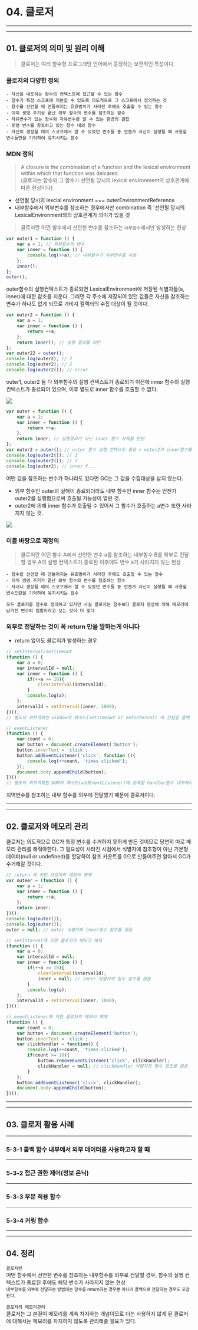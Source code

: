 # 04. 클로저
<hr>
<hr>

## 01. 클로저의 의미 및 원리 이해
> 클로저는 여러 함수형 프로그래밍 언어에서 등장하는 보편적인 특성이다.

### 클로저의 다양한 정의

```text
- 자신을 내포하는 함수의 컨텍스트에 접근할 수 있는 함수
- 함수가 특정 스코프에 저븐할 수 있도록 의도적으로 그 스코프에서 정의하는 것
- 함수를 선언할 때 만들어지는 유효범위가 사라진 후에도 호출할 수 있는 함수
- 이미 생명 주기상 끝난 외부 함수의 변수를 참조하는 함수
- 자유변수가 있는 함수와 자유변수를 알 수 있는 환경의 결합
- 로컬 변수를 참조하고 있는 함수 내의 함수
- 자신이 생성될 때의 스코프에서 알 수 있었던 변수들 중 언젠가 자신이 실행될 때 사용할 변수들만을 기억하여 유지시키는 함수
```

### MDN 정의
> A closure is the combination of a function and the lexical environment within which that function was delcared.<br>
> (클로저는 함수와 그 함수가 선언될 당시의 lexical environment의 상호관계에 따른 현상이다)<br>

- 선언될 당시의 lexcial environment === outerEnvironmentReference
- 내부함수에서 외부변수를 참조하는 경우에서만 combination 즉 '선언될 당시의 LexicalEnvironment와의 상호관계가 의미가 있을 것

> 클로저란 어떤 함수에서 선언한 변수를 참조하는 `내부함수`에서만 발생하는 현상

```javascript
var outer1 = function () {
	var a = 1; // 외부함수의 변수
	var inner = function () {
		console.log(++a); // 내부함수가 외부변수를 사용
	};
	inner();
};
outer();
```
outer함수의 실행컨텍스트가 종료되면 LexicalEnvironment에 저장된 식별자들(a, inner)에 대한 참조를 지운다. 그러면 각 주소에 저장되어 있던 값들은 자신을 참조하는 변수가 하나도 없게 되므로 가비지 컬렉터의 수집 대상이 될 것이다.

```javascript
var outer2 = function () {
	var a = 1;
	var inner = function () {
		return ++a;
	};
	return inner(); // 실행 결과를 리턴
};
var outer22 = outer();
console.log(outer2); // 2
console.log(outer2); // 2
console.log(outer2()); // error
```
outer1, outer2 둘 다 외부함수의 실행 컨텍스트가 종료되기 이전에 inner 함수의 실행 컨텍스트가 종료되어 있으며, 이후 별도로 inner 함수를 호출할 수 없다.

<img src="https://i.imgur.com/xfAmb2E.jpg">

```javascript
var outer = function () {
	var a = 1;
	var inner = function () {
		return ++a;
	};
	return inner; // 실행결과가 아닌 inner 함수 자체를 반환
};
var outer2 = outer(); // outer 함수 실행 컨텍스트 종료 > outer2가 inner함수를 참조
console.log(outer2()); // 2
console.log(outer2()); // 3
console.log(outer2); // inner f...
```

어떤 값을 참조하는 변수가 하나라도 있다면 GC는 그 값을 수집대상을 삼지 않는다.
- 외부 함수인 outer의 실해이 종료되더라도 내부 함수인 inner 함수는 언젠가 outer2를 실행함으로써 호출될 가능성이 열린 것.
- outer2에 의해 inner 함수가 호출될 수 있어서 그 함수가 호출하는 a변수 또한 사라지지 않는 것.

<img src="https://i.imgur.com/kjLLigs.jpg">

### 이를 바탕으로 재정의
> 클로저란 어떤 함수 A에서 선언한 변수 a를 참조하는 내부함수 B를 외부로 전달할 경우 A의 실행 컨텍스트가 종료된 이후에도 변수 a가 사라지지 않는 현상

```text
- 함수를 선언할 때 만들어지는 유효범위가 사라진 후에도 호출할 수 있는 함수
- 이미 생명 주기가 끝난 외부 함수의 변수를 참조하는 함수
- 자시니 생성될 때의 스코프에서 알 수 있었던 변수들 중 언젠가 자신이 실행될 때 사용할 변수드란을 기억하여 유지시키는 함수

모두 클로저를 함수로 정의하고 있지만 사실 클로저는 함수보다 클로저 현상에 의해 메모리에 남겨진 변수의 집합이라고 보는 것이 더 맞다
``` 

### 외부로 전달하는 것이 꼭 return 만을 말하는게 아니다

- return 없이도 클로저가 발생하는 경우
```javascript
// setInterval/setTimeout
(function () {
	var a = 0;
	var intervalId = null;
	var inner = function () {
		if(++a >= 10){
			clearInterval(intervalId);
		}
		console.log(a);
	};
	intervalId = setInterval(inner, 1000);
})();
// 별도의 외부객체인 window의 메서드(setTimeout or setInterval) 에 전달할 콜백 함수 내부에서 지역변수를 참조

// eventListener
(function () {
	var count = 0;
	var button = document.createElement('button');
	button.innerText = 'click';
	button.addEventListener('click', function (){
		console.log(++count, 'times clicked');
	});
	document.body.appendChild(button);
})();
// 별도의 외부객체인 DOM의 메서드(addEventListener)에 등록할 handler함수 내부에서 지역변수를 참조
```
지역변수를 참조하는 내부 함수를 외부에 전달했기 때문에 클로저이다.

<hr>
<hr>

## 02. 클로저와 메모리 관리
클로저는 의도적으로 GC가 특정 변수를 수거하지 못하게 만든 것이므로 당연히 따로 메모리 관리를 해줘야한다.
그 필요성이 사라진 시점에서 식별자에 참조형이 아닌 기본형 데이터(null or undefined)를 할당하여 참조 카운트를 0으로 만들어주면 알아서 GC가 수거해갈 것이다.
```javascript
// return 에 의한 크로저의 메모리 해제
var outeer = (function () {
	var a = 1;
	var inner = function () {
		return ++a;
	};
	return inner;
})();
console.log(outer());
console.log(outer());
outer = null; // outer 식별자의 inner함수 참조를 끊음

// setInterval에 의한 클로저의 메모리 해제
(function () {
	var a = 0;
	var intervalId = null;
	var inner = function () {
		if(++a >= 10){
			clearInterval(intervalId);
			inner = null; // inner 식별자의 함수 참조를 끊음
		}
		console.log(a);
	};
	intervalId = setInterval(inner, 1000);
})();

// eventListener에 의한 클로저의 메모리 해제
(function () {
	var count = 0;
	var button = document.createElement('button');
	button.innerText = 'click';
	var clickHandler = function() {
		console.log(++count, 'times clicked');
		if(count >= 10){
			button.removeEventListener('click', cilckHandler);
			clickHandler = null; // clickHandler 식별자의 함수 참조를 끊음
		}
	};
	button.addEventListener('click', clickHandler);
	document.body.appendChild(button);
})();
```

<hr>
<hr>

## 03. 클로저 활용 사례

<hr>

### 5-3-1 콜백 함수 내부에서 외부 데이터를 사용하고자 할 때

<hr>

### 5-3-2 접근 권한 제어(정보 은닉)

<hr>

### 5-3-3 부분 적용 함수

<hr>

### 5-3-4 커링 함수


<hr>
<hr>

## 04. 정리
`클로저란`<br>
어떤 함수에서 선언한 변수를 참조하는 내부함수를 외부로 전달할 경우, 함수의 실행 컨텍스트가 종료된 후에도 해당 변수가 사라지지 않는 현상<br>
<small>
내부함수를 외부로 전달하는 방법에는 함수를 return하는 경우뿐 아니라 콜백으로 전달하는 경우도 포함된다.<br>
</small>

`클로저의 메모리관리`<br>
클로저는 그 본질이 메모리를 계속 차지하는 개념이므로 더는 사용하지 않게 된 클로저에 대해서는 메모리를 차지하지 않도록 관리해줄 필요가 있다.<br>